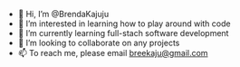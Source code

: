 - 👋 Hi, I’m @BrendaKajuju
- 👀 I’m interested in learning how to play around with code
- 🌱 I’m currently learning full-stach software development
- 💞️ I’m looking to collaborate on any projects
- 📫 To reach me, please email breekaju@gmail.com

<!---
BrendaKajuju/BrendaKajuju is a ✨ special ✨ repository because its `README.md` (this file) appears on your GitHub profile.
You can click the Preview link to take a look at your changes.
--->
